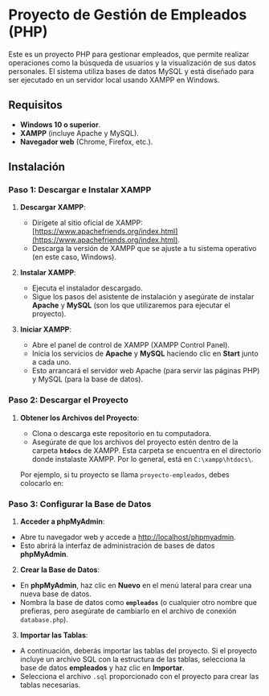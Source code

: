 # Proyecto de Gestión de Empleados (PHP)

Este es un proyecto PHP para gestionar empleados, que permite realizar operaciones como la búsqueda de usuarios y la visualización de sus datos personales. El sistema utiliza bases de datos MySQL y está diseñado para ser ejecutado en un servidor local usando XAMPP en Windows.

## Requisitos

- **Windows 10 o superior**.
- **XAMPP** (incluye Apache y MySQL).
- **Navegador web** (Chrome, Firefox, etc.).

## Instalación

### Paso 1: Descargar e Instalar XAMPP

1. **Descargar XAMPP**:
   - Dirígete al sitio oficial de XAMPP: [https://www.apachefriends.org/index.html](https://www.apachefriends.org/index.html).
   - Descarga la versión de XAMPP que se ajuste a tu sistema operativo (en este caso, Windows).
   
2. **Instalar XAMPP**:
   - Ejecuta el instalador descargado.
   - Sigue los pasos del asistente de instalación y asegúrate de instalar **Apache** y **MySQL** (son los que utilizaremos para ejecutar el proyecto).
   
3. **Iniciar XAMPP**:
   - Abre el panel de control de XAMPP (XAMPP Control Panel).
   - Inicia los servicios de **Apache** y **MySQL** haciendo clic en **Start** junto a cada uno.
   - Esto arrancará el servidor web Apache (para servir las páginas PHP) y MySQL (para la base de datos).

### Paso 2: Descargar el Proyecto

1. **Obtener los Archivos del Proyecto**:
   - Clona o descarga este repositorio en tu computadora.
   - Asegúrate de que los archivos del proyecto estén dentro de la carpeta **`htdocs`** de XAMPP. Esta carpeta se encuentra en el directorio donde instalaste XAMPP. Por lo general, está en `C:\xampp\htdocs\`.

   Por ejemplo, si tu proyecto se llama `proyecto-empleados`, debes colocarlo en:



### Paso 3: Configurar la Base de Datos

1. **Acceder a phpMyAdmin**:
- Abre tu navegador web y accede a [http://localhost/phpmyadmin](http://localhost/phpmyadmin).
- Esto abrirá la interfaz de administración de bases de datos **phpMyAdmin**.

2. **Crear la Base de Datos**:
- En **phpMyAdmin**, haz clic en **Nuevo** en el menú lateral para crear una nueva base de datos.
- Nombra la base de datos como **`empleados`** (o cualquier otro nombre que prefieras, pero asegúrate de cambiarlo en el archivo de conexión `database.php`).

3. **Importar las Tablas**:
- A continuación, deberás importar las tablas del proyecto. Si el proyecto incluye un archivo SQL con la estructura de las tablas, selecciona la base de datos **empleados** y haz clic en **Importar**.
- Selecciona el archivo `.sql` proporcionado con el proyecto para crear las tablas necesarias.

